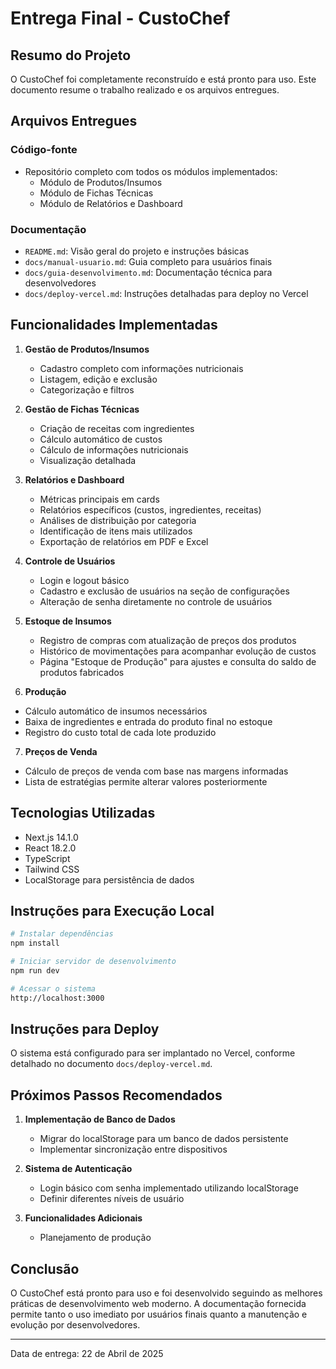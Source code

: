# Entrega Final - CustoChef

## Resumo do Projeto

O CustoChef foi completamente reconstruído e está pronto para uso. Este documento resume o trabalho realizado e os arquivos entregues.

## Arquivos Entregues

### Código-fonte
- Repositório completo com todos os módulos implementados:
  - Módulo de Produtos/Insumos
  - Módulo de Fichas Técnicas
  - Módulo de Relatórios e Dashboard

### Documentação
- `README.md`: Visão geral do projeto e instruções básicas
- `docs/manual-usuario.md`: Guia completo para usuários finais
- `docs/guia-desenvolvimento.md`: Documentação técnica para desenvolvedores
- `docs/deploy-vercel.md`: Instruções detalhadas para deploy no Vercel

## Funcionalidades Implementadas

1. **Gestão de Produtos/Insumos**
   - Cadastro completo com informações nutricionais
   - Listagem, edição e exclusão
   - Categorização e filtros

2. **Gestão de Fichas Técnicas**
   - Criação de receitas com ingredientes
   - Cálculo automático de custos
   - Cálculo de informações nutricionais
   - Visualização detalhada

3. **Relatórios e Dashboard**
   - Métricas principais em cards
   - Relatórios específicos (custos, ingredientes, receitas)
   - Análises de distribuição por categoria
   - Identificação de itens mais utilizados
   - Exportação de relatórios em PDF e Excel
4. **Controle de Usuários**
   - Login e logout básico
   - Cadastro e exclusão de usuários na seção de configurações
   - Alteração de senha diretamente no controle de usuários
5. **Estoque de Insumos**
   - Registro de compras com atualização de preços dos produtos
   - Histórico de movimentações para acompanhar evolução de custos
   - Página "Estoque de Produção" para ajustes e consulta do saldo de produtos fabricados
6. **Produção**
  - Cálculo automático de insumos necessários
  - Baixa de ingredientes e entrada do produto final no estoque
  - Registro do custo total de cada lote produzido
7. **Preços de Venda**
  - Cálculo de preços de venda com base nas margens informadas
  - Lista de estratégias permite alterar valores posteriormente

## Tecnologias Utilizadas

- Next.js 14.1.0
- React 18.2.0
- TypeScript
- Tailwind CSS
- LocalStorage para persistência de dados

## Instruções para Execução Local

```bash
# Instalar dependências
npm install

# Iniciar servidor de desenvolvimento
npm run dev

# Acessar o sistema
http://localhost:3000
```

## Instruções para Deploy

O sistema está configurado para ser implantado no Vercel, conforme detalhado no documento `docs/deploy-vercel.md`.

## Próximos Passos Recomendados

1. **Implementação de Banco de Dados**
   - Migrar do localStorage para um banco de dados persistente
   - Implementar sincronização entre dispositivos

2. **Sistema de Autenticação**
   - Login básico com senha implementado utilizando localStorage
   - Definir diferentes níveis de usuário

3. **Funcionalidades Adicionais**
   - Planejamento de produção

## Conclusão

O CustoChef está pronto para uso e foi desenvolvido seguindo as melhores práticas de desenvolvimento web moderno. A documentação fornecida permite tanto o uso imediato por usuários finais quanto a manutenção e evolução por desenvolvedores.

---

Data de entrega: 22 de Abril de 2025
